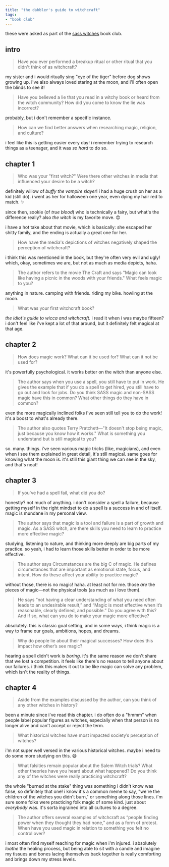 ```yaml
---
title: "the dabbler's guide to witchcraft"
tags:
- "book club"
---
```


these were asked as part of the [sass witches](sass%20witches.md) book club.

## intro

> Have you ever performed a breakup ritual or other ritual that you didn't think of as witchcraft?

my sister and i would ritually sing "eye of the tiger" before dog shows growing up. i've also always loved staring at the moon, and i'll often open the blinds to see it!

> Have you believed a lie that you read in a witchy book or heard from the witch community? How did you come to know the lie was incorrect?

probably, but i don't remember a specific instance.

> How can we find better answers when researching magic, religion, and culture?

i feel like this is getting easier every day! i remember trying to research things as a teenager, and it was _so hard_ to do so.

## chapter 1

> Who was your "first witch?" Were there other witches in media that influenced your desire to be a witch?

definitely willow of _buffy the vampire slayer_! i had a huge crush on her as a kid (still do). i went as her for halloween one year, even dying my hair red to match. ✨

since then, sookie (of _true blood_) who is technically a fairy, but what's the difference really? also _the witch_ is my favorite move. 😍

i have a hot take about that movie, which is basically: she escaped her shitty family, and the ending is actually a great one for her.

> How have the media's depictions of witches negatively shaped the perception of witchcraft?

i think this was mentioned in the book, but they're often very evil and ugly! which, okay, sometimes we are, but not as much as media depicts, haha.

> The author refers to the movie The Craft and says "Magic can look like having a picnic in the woods with your friends." What feels magic to you?

anything in nature. camping with friends. riding my bike. howling at the moon.

> What was your first witchcraft book?

_the idiot's guide to wicca and witchcraft._ i read it when i was maybe fifteen? i don't feel like i've kept a lot of that around, but it definitely felt magical at that age.

## chapter 2

> How does magic work? What can it be used for? What can it not be used for?

it's powerfully psychological. it works better on the witch than anyone else.

> The author says when you use a spell, you still have to put in work. He gives the example that if you do a spell to get hired, you still have to go out and look for jobs. Do you think SASS magic and non-SASS magic have this in common? What other things do they have in common?

even the more magically inclined folks i've seen still tell you to do the work! it's a boost to what's already there.

> The author also quotes Terry Pratchett—"It doesn't stop being magic, just because you know how it works." What is something you understand but is still magical to you?

so. many. things. i've seen various magic tricks (like, magicians), and even when i see them explained in great detail, it's still magical. same goes for knowing what the moon is. it's still this giant thing we can see in the sky, and that's neat!

## chapter 3

> If you've had a spell fail, what did you do?

honestly? not much of anything. i don't consider a spell a failure, because getting myself in the right mindset to do a spell is a success in and of itself. magic is mundane in my personal view.

> The author says that magic is a tool and failure is a part of growth and magic. As a SASS witch, are there skills you need to learn to practice more effective magic?

studying, listening to nature, and thinking more deeply are big parts of my practice. so yeah, i had to learn those skills better in order to be more effective.

> The author says Circumstances are the big C of magic. He defines circumstances that are important as emotional state, focus, and intent. How do these affect your ability to practice magic?

without those, there is no magic! haha. at least not for me. those _are_ the pieces of magic—not the physical tools (as much as i love them).

> He says “not having a clear understanding of what you need often leads to an undesirable result,” and “Magic is most effective when it’s reasonable, clearly defined, and possible.” Do you agree with this? And if so, what can you do to make your magic more effective?

absolutely. this is classic goal setting, and in some ways, i think magic is a way to frame our goals, ambitions, hopes, and dreams.

> Why do people lie about their magical successes? How does this impact how other’s see magic?

hearing a spell didn't work is _boring._ it's the same reason we don't share that we lost a competition. it feels like there's no reason to tell anyone about our failures. i think this makes it out to be like magic can solve any problem, which isn't the reality of things.

## chapter 4

> Aside from the examples discussed by the author, can you think of any other witches in history?

been a minute since i've read this chapter. i do often do a "hmmm" when people label popular figures as witches, especially when that person is no longer alive and can't accept or reject the term.

> What historical witches have most impacted society’s perception of witches?

i'm not super well versed in the various historical witches. maybe i need to do some more studying on this. 😅

> What falsities remain popular about the Salem Witch trials? What other theories have you heard about what happened? Do you think any of the witches were really practicing witchcraft?

the whole "burned at the stake" thing was something i didn't know was false, so definitely that one! i know it's a common meme to say, "we're the children of the witches you didn't burn," or something along those lines. i'm sure some folks were practicing folk magic of some kind. just about _everybody_ was. it's sorta ingrained into all cultures to a degree.

> The author offers several examples of witchcraft as “people finding power when they thought they had none,” and as a form of protest. When have you used magic in relation to something you felt no control over?

i most often find myself reaching for magic when i'm injured. i absolutely _loathe_ the healing process, but being able to sit with a candle and imagine my tissues and bones lacing themselves back together is really comforting and brings down my stress levels.